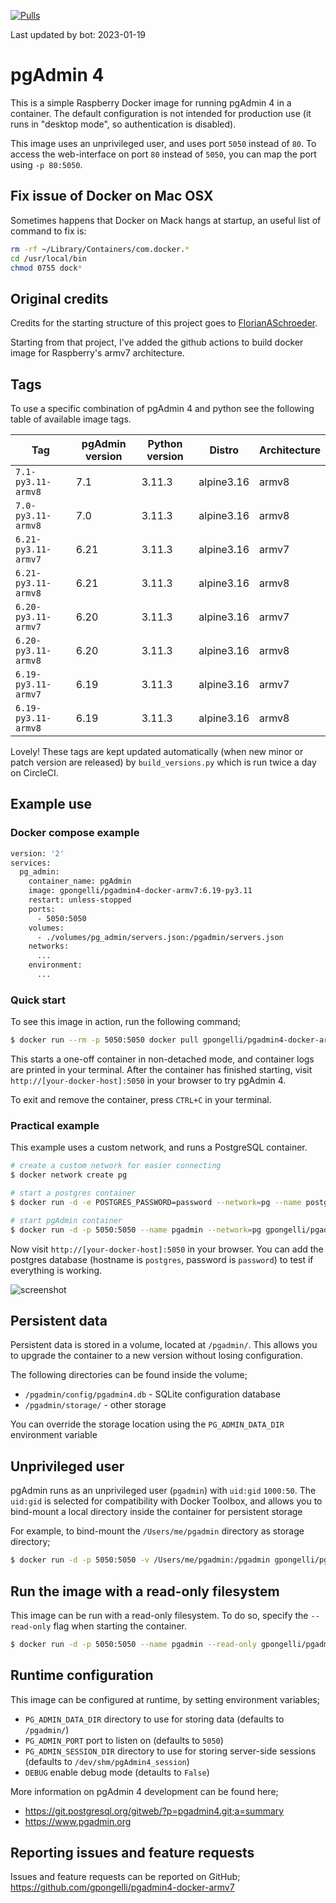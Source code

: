[![Pulls](https://img.shields.io/docker/pulls/gpongelli/pgadmin4-arm.svg?style=flat-square&logo=docker)](https://hub.docker.com/r/gpongelli/pgadmin4-arm/)


Last updated by bot: 2023-01-19

# pgAdmin 4

This is a simple Raspberry Docker image for running pgAdmin 4 in a container. The default
configuration is not intended for production use (it runs in "desktop mode",
so authentication is disabled).

This image uses an unprivileged user, and uses port `5050` instead of `80`.
To access the web-interface on port `80` instead of `5050`, you can map the
port using `-p 80:5050`.

## Fix issue of Docker on Mac OSX

Sometimes happens that Docker on Mack hangs at startup, an useful list of command to fix is:

```bash
rm -rf ~/Library/Containers/com.docker.*
cd /usr/local/bin
chmod 0755 dock*
```

## Original credits 

Credits for the starting structure of this project goes to [FlorianASchroeder](https://github.com/FlorianASchroeder/pgadmin4-docker).

Starting from that project, I've added the github actions to build docker image for Raspberry's armv7 architecture.


## Tags
To use a specific combination of pgAdmin 4 and python see the following table of available image tags.

|          Tag          |  pgAdmin version  |  Python version  |   Distro   |  Architecture  |
|-----------------------|-------------------|------------------|------------|----------------|
|  `7.1-py3.11-armv8`   |        7.1        |      3.11.3      | alpine3.16 |     armv8      |
|  `7.0-py3.11-armv8`   |        7.0        |      3.11.3      | alpine3.16 |     armv8      |
|  `6.21-py3.11-armv7`  |       6.21        |      3.11.3      | alpine3.16 |     armv7      |
|  `6.21-py3.11-armv8`  |       6.21        |      3.11.3      | alpine3.16 |     armv8      |
|  `6.20-py3.11-armv7`  |       6.20        |      3.11.3      | alpine3.16 |     armv7      |
|  `6.20-py3.11-armv8`  |       6.20        |      3.11.3      | alpine3.16 |     armv8      |
|  `6.19-py3.11-armv7`  |       6.19        |      3.11.3      | alpine3.16 |     armv7      |
|  `6.19-py3.11-armv8`  |       6.19        |      3.11.3      | alpine3.16 |     armv8      |

Lovely! These tags are kept updated automatically (when new minor or patch version are released) by `build_versions.py` which is run twice a day on CircleCI.

## Example use

### Docker compose example

```bash
version: '2'
services:
  pg_admin:
    container_name: pgAdmin
    image: gpongelli/pgadmin4-docker-armv7:6.19-py3.11
    restart: unless-stopped
    ports:
      - 5050:5050
    volumes:
      - ./volumes/pg_admin/servers.json:/pgadmin/servers.json
    networks:
      ...
    environment:
      ...
```

### Quick start

To see this image in action, run the following command;

```bash
$ docker run --rm -p 5050:5050 docker pull gpongelli/pgadmin4-docker-armv7:6.19-py3.11
```

This starts a one-off container in non-detached mode, and container logs are
printed in your terminal. After the container has finished starting, visit
`http://[your-docker-host]:5050` in your browser to try pgAdmin 4.

To exit and remove the container, press `CTRL+C` in your terminal.


### Practical example

This example uses a custom network, and runs a PostgreSQL container.

```bash
# create a custom network for easier connecting
$ docker network create pg

# start a postgres container
$ docker run -d -e POSTGRES_PASSWORD=password --network=pg --name postgres postgres:9-alpine

# start pgAdmin container
$ docker run -d -p 5050:5050 --name pgadmin --network=pg gpongelli/pgadmin4-docker-armv7:6.19-py3.11
```

Now visit `http://[your-docker-host]:5050` in your browser. You can add the
postgres database (hostname is `postgres`, password is `password`) to test
if everything is working.

![screenshot](https://raw.githubusercontent.com/thaJeztah/pgadmin4-docker/master/pgadmin-screenshot.png)

## Persistent data

Persistent data is stored in a volume, located at `/pgadmin/`. This allows
you to upgrade the container to a new version without losing configuration.

The following directories can be found inside the volume;

- `/pgadmin/config/pgadmin4.db` - SQLite configuration database
- `/pgadmin/storage/` - other storage

You can override the storage location using the `PG_ADMIN_DATA_DIR`
environment variable

## Unprivileged user

pgAdmin runs as an unprivileged user (`pgadmin`) with `uid:gid` `1000:50`.
The `uid:gid` is selected for compatibility with Docker Toolbox, and allows
you to bind-mount a local directory inside the container for persistent
storage

For example, to bind-mount the `/Users/me/pgadmin` directory as storage directory;

```bash
$ docker run -d -p 5050:5050 -v /Users/me/pgadmin:/pgadmin gpongelli/pgadmin4-docker-armv7:6.19-py3.11
```

## Run the image with a read-only filesystem

This image can be run with a read-only filesystem. To do so, specify the
`--read-only` flag when starting the container.

```bash
$ docker run -d -p 5050:5050 --name pgadmin --read-only gpongelli/pgadmin4-docker-armv7:6.19-py3.11
```

## Runtime configuration

This image can be configured at runtime, by setting environment variables;

- `PG_ADMIN_DATA_DIR` directory to use for storing data (defaults to `/pgadmin/`)
- `PG_ADMIN_PORT` port to listen on (defaults to `5050`)
- `PG_ADMIN_SESSION_DIR` directory to use for storing server-side sessions (defaults to `/dev/shm/pgAdmin4_session`)
- `DEBUG` enable debug mode (detaults to `False`)

More information on pgAdmin 4 development can be found here;

- https://git.postgresql.org/gitweb/?p=pgadmin4.git;a=summary
- https://www.pgadmin.org

## Reporting issues and feature requests

Issues and feature requests can be reported on GitHub;
https://github.com/gpongelli/pgadmin4-docker-armv7
